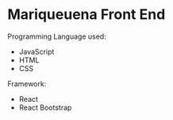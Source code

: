 # Mariqueuena Front End

Programming Language used:
- JavaScript
- HTML
- CSS

Framework:
- React
- React Bootstrap
